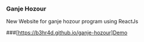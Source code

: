 ### Ganje Hozour

New Website for ganje hozour program using ReactJs


###[https://b3hr4d.github.io/ganje-hozour]Demo
